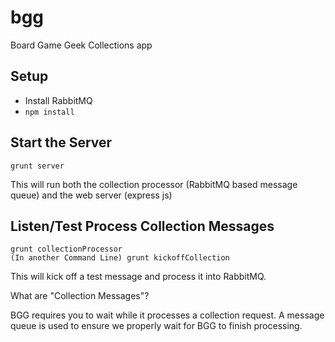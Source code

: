 # bgg
Board Game Geek Collections app

## Setup
* Install RabbitMQ
* `npm install`

## Start the Server
```
grunt server
```

This will run both the collection processor (RabbitMQ based message queue) and the web server (express js)

## Listen/Test Process Collection Messages
```
grunt collectionProcessor
(In another Command Line) grunt kickoffCollection
```

This will kick off a test message and process it into RabbitMQ.

What are "Collection Messages"?

BGG requires you to wait while it processes a collection request. 
A message queue is used to ensure we properly wait for BGG to finish processing.

